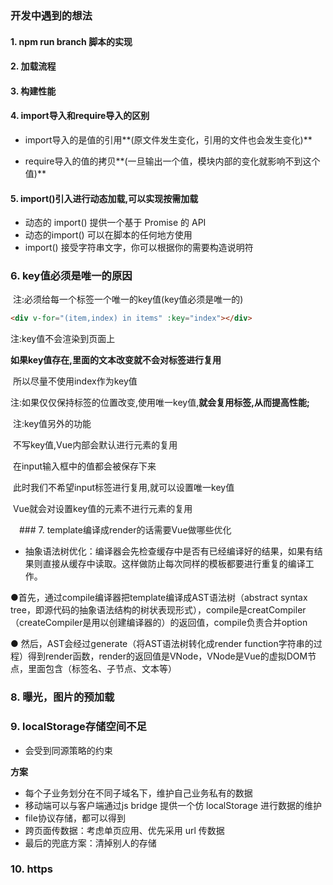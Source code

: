 ### 开发中遇到的想法

#### 1.  npm run branch 脚本的实现

#### 2. 加载流程

#### 3. 构建性能

#### 4. import导入和require导入的区别

- import导入的是值的引用**(原文件发生变化，引用的文件也会发生变化)**

- require导入的值的拷贝**(一旦输出一个值，模块内部的变化就影响不到这个值)**
#### 5. import()引入进行动态加载,可以实现按需加载

- 动态的 import() 提供一个基于 Promise 的 API
- 动态的import() 可以在脚本的任何地方使用
- import() 接受字符串文字，你可以根据你的需要构造说明符

  

### 6. key值必须是唯一的原因

​    注:必须给每一个标签一个唯一的key值(key值必须是唯一的)

```html
<div v-for="(item,index) in items" :key="index"></div>
```

 注:key值不会渲染到页面上

​      **如果key值存在,里面的文本改变就不会对标签进行复用**

​      所以尽量不使用index作为key值

​    注:如果仅仅保持标签的位置改变,使用唯一key值,**就会复用标签,从而提高性能;**



​    注:key值另外的功能

​       不写key值,Vue内部会默认进行元素的复用

​       在input输入框中的值都会被保存下来

​       此时我们不希望input标签进行复用,就可以设置唯一key值

​       Vue就会对设置key值的元素不进行元素的复用

　### 7. template编译成render的话需要Vue做哪些优化

- 抽象语法树优化：编译器会先检查缓存中是否有已经编译好的结果，如果有结果则直接从缓存中读取。这样做防止每次同样的模板都要进行重复的编译工作。

●首先，通过compile编译器把template编译成AST语法树（abstract syntax tree，即源代码的抽象语法结构的树状表现形式），compile是creatCompiler（createCompiler是用以创建编译器的）的返回值，compile负责合并option

● 然后，AST会经过generate（将AST语法树转化成render function字符串的过程）得到render函数，render的返回值是VNode，VNode是Vue的虚拟DOM节点，里面包含（标签名、子节点、文本等）

### 8. 曝光，图片的预加载



### 9.  localStorage存储空间不足

- 会受到同源策略的约束

**方案**

- 每个子业务划分在不同子域名下，维护自己业务私有的数据
- 移动端可以与客户端通过js bridge 提供一个仿 localStorage 进行数据的维护
- file协议存储，都可以得到
- 跨页面传数据：考虑单页应用、优先采用 url 传数据
- 最后的兜底方案：清掉别人的存储

### 10.  https




